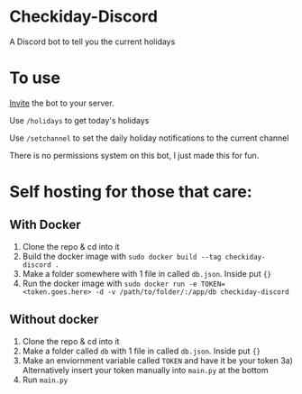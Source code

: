 # Checkiday-Discord
 A Discord bot to tell you the current holidays

# To use

[Invite](https://discord.com/api/oauth2/authorize?client_id=979814139469893812&permissions=2147485696&scope=bot%20applications.commands) the bot to your server.

Use `/holidays` to get today's holidays

Use `/setchannel` to set the daily holiday notifications to the current channel

There is no permissions system on this bot, I just made this for fun.



# Self hosting for those that care:

## With Docker
1) Clone the repo & cd into it
2) Build the docker image with `sudo docker build --tag checkiday-discord .`
3) Make a folder somewhere with 1 file in called `db.json`. Inside put `{}`
4) Run the docker image with `sudo docker run -e TOKEN=<token.goes.here> -d -v /path/to/folder/:/app/db checkiday-discord`

## Without docker
1) Clone the repo & cd into it
2) Make a folder called `db` with 1 file in called `db.json`. Inside put `{}`
3) Make an enviornment variable called `TOKEN` and have it be your token
3a) Alternatively insert your token manually into `main.py` at the bottom
4) Run `main.py`
